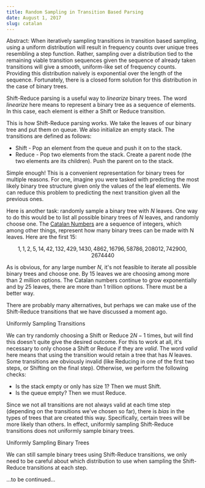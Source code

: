 ```yaml
---
title: Random Sampling in Transition Based Parsing
date: August 1, 2017
slug: catalan
---
```


Abstract: When iteratively sampling transitions in transition based sampling, using a uniform distribution will result in frequency counts over unique trees resembling a step function. Rather, sampling over a distribution tied to the remaining viable transition sequences given the sequence of already taken transitions will give a smooth, uniform-like set of frequency counts. Providing this distribution naively is exponential over the length of the sequence. Fortunately, there is a closed form solution for this distribution in the case of binary trees.

Shift-Reduce parsing is a useful way to _linearize_ binary trees. The word _linearize_ here means to represent a binary tree as a sequence of elements. In this case, each element is either a Shift or Reduce transition.

This is how Shift-Reduce parsing works. We take the leaves of our binary tree and put them on queue. We also initialize an empty stack. The transitions are defined as follows:

- Shift - Pop an element from the queue and push it on to the stack.
- Reduce - Pop two elements from the stack. Create a parent node (the two elements are its children). Push the parent on to the stack.

Simple enough! This is a convenient representation for binary trees for multiple reasons. For one, imagine you were tasked with predicting the most likely binary tree structure given only the values of the leaf elements. We can reduce this problem to predicting the next transition given all the previous ones.

Here is another task: randomly sample a binary tree with $N$ leaves. One way to do this would be to list all possible binary trees of $N$ leaves, and randomly choose one. The [Catalan Numbers](https://en.wikipedia.org/wiki/Catalan_number) are a sequence of integers, which among other things, represent how many binary trees can be made with N leaves. Here are the first 15:

$$1, 1, 2, 5, 14, 42, 132, 429, 1430, 4862, 16796, 58786, 208012, 742900, 2674440$$

As is obvious, for any large number $N$, it's not feasible to iterate all possible binary trees and choose one. By 15 leaves we are choosing among more than 2 million options. The Catalan numbers continue to grow exponentially and by 25 leaves, there are more than 1 trillion options. There must be a better way.

There are probably many alternatives, but perhaps we can make use of the Shift-Reduce transitions that we have discussed a moment ago.

<section id="uniform-transitions">Uniformly Sampling Transitions</section>

We can try randomly choosing a Shift or Reduce $2N-1$ times, but will find this doesn't quite give the desired outcome. For this to work at all, it's necessary to only choose a Shift or Reduce if they are _valid_. The word _valid_ here means that using the transition would retain a tree that has $N$ leaves. Some transitions are obviously invalid (like Reducing in one of the first two steps, or Shifting on the final step). Otherwise, we perform the following checks:

- Is the stack empty or only has size 1? Then we must Shift.
- Is the queue empty? Then we must Reduce.

Since we not all transitions are not always valid at each time step (depending on the transitions we've chosen so far), there is _bias_ in the types of trees that are created this way. Specifically, certain trees will be more likely than others. In effect, uniformly sampling Shift-Reduce transitions does not uniformly sample binary trees.

<section id="uniform-trees">Uniformly Sampling Binary Trees</section>

We can still sample binary trees using Shift-Reduce transitions, we only need to be careful about which distribution to use when sampling the Shift-Reduce transitions at each step.

...to be continued...